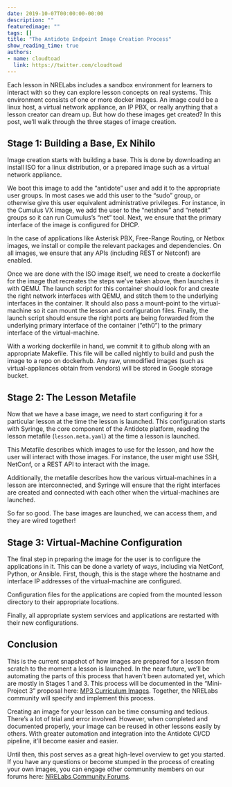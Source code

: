 ```yaml
---
date: 2019-10-07T00:00:00-00:00
description: ""
featuredimage: ""
tags: []
title: "The Antidote Endpoint Image Creation Process"
show_reading_time: true
authors:
- name: cloudtoad
  link: https://twitter.com/cloudtoad
---
```


Each lesson in NRELabs includes a sandbox environment for learners to interact with so they can explore lesson concepts on real systems.  This environment consists of one or more docker images.  An image could be a linux host, a virtual network appliance, an IP PBX, or really anything that a lesson creator can dream up.  But how do these images get created?  In this post, we’ll walk through the three stages of image creation.

## Stage 1: Building a Base, Ex Nihilo

Image creation starts with building a base.  This is done by downloading an install ISO for a linux distribution, or a prepared image such as a virtual network appliance.  

We boot this image to add the “antidote” user and add it to the appropriate user groups.  In most cases we add this user to the “sudo” group, or otherwise give this user equivalent administrative privileges.  For instance, in the Cumulus VX image, we add the user to the “netshow” and “netedit” groups so it can run Cumulus’s “net” tool.  Next, we ensure that the primary interface of the image is configured for DHCP.  

In the case of applications like Asterisk PBX, Free-Range Routing, or Netbox images, we install or compile the relevant packages and dependencies.  On all images, we ensure that any APIs (including REST or Netconf) are enabled.

Once we are done with the ISO image itself, we need to create a dockerfile for the image that recreates the steps we've taken above, then launches it with QEMU.  The launch script for this container should look for and create the right network interfaces with QEMU, and stitch them to the underlying interfaces in the container.  It should also pass a mount-point to the virtual-machine so it can mount the lesson and configuration files.  Finally, the launch script should ensure the right ports are being forwarded from the underlying primary interface of the container (“eth0”) to the primary interface of the virtual-machine.

With a working dockerfile in hand, we commit it to github along with an appropriate Makefile.  This file will be called nightly to build and push the image to a repo on dockerhub.  Any raw, unmodified images (such as virtual-appliances obtain from vendors) will be stored in Google storage bucket.


## Stage 2:  The Lesson Metafile

Now that we have a base image, we need to start configuring it for a particular lesson at the time the lesson is launched.  This configuration starts with Syringe, the core component of the Antidote platform, reading the lesson metafile (`lesson.meta.yaml`) at the time a lesson is launched.

This Metafile describes which images to use for the lesson, and how the user will interact with those images.  For instance, the user might use SSH, NetConf, or a REST API to interact with the image.  

Additionally, the metafile describes how the various virtual-machines in a lesson are interconnected, and Syringe will ensure that the right interfaces are created and connected with each other when the virtual-machines are launched.

So far so good.  The base images are launched, we can access them, and they are wired together!

## Stage 3:  Virtual-Machine Configuration

The final step in preparing the image for the user is to configure the applications in it.  This can be done a variety of ways, including via NetConf, Python, or Ansible.  First, though, this is the stage where the hostname and interface IP addresses of the virtual-machine are configured.  

Configuration files for the applications are copied from the mounted lesson directory to their appropriate locations.

Finally, all appropriate system services and applications are restarted with their new configurations.  

## Conclusion

This is the current snapshot of how images are prepared for a lesson from scratch to the moment a lesson is launched.  In the near future, we’ll be automating the parts of this process that haven’t been automated yet, which are mostly in Stages 1 and 3.  This process will be documented in the “Mini-Project 3” proposal here:  [MP3 Curriculum Images](https://github.com/nre-learning/proposals/pull/7).  Together, the NRELabs community will specify and implement this process.

Creating an image for your lesson can be time consuming and tedious.  There’s a lot of trial and error involved.  However, when completed and documented properly, your image can be reused in other lessons easily by others.  With greater automation and integration into the Antidote CI/CD pipeline, it’ll become easier and easier.

Until then, this post serves as a great high-level overview to get you started.  If you have any questions or become stumped in the process of creating your own images, you can engage other community members on our forums here:  [NRELabs Community Forums](https://community.networkreliability.engineering).


